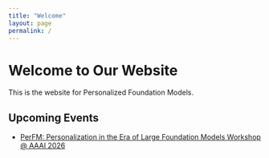 ```yaml
---
title: "Welcome"
layout: page
permalink: /
---
```


<link rel="stylesheet" href="/style.css">

# Welcome to Our Website

This is the website for Personalized Foundation Models. 

## Upcoming Events

- [PerFM: Personalization in the Era of Large Foundation Models Workshop @ AAAI 2026](/events/perfm-aaai26/)

<!-- ## Getting Started

- Edit this file (`index.md`) to change the homepage content
- Add new pages in the root directory or create subdirectories
- Customize the styling in `style.css`
- Modify the layout files in `_layouts/` if needed

## Features

This template includes:
- Responsive design
- Clean typography
- Navigation header
- Jekyll static site generation
- Custom CSS styling

Start building your content! -->
